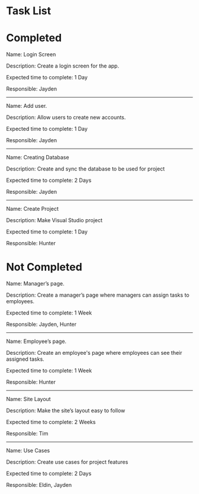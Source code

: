 # Task List

# Completed

Name: Login Screen

Description: Create a login screen for the app.

Expected time to complete: 1 Day

Responsible: Jayden

------------------------------------------------
Name: Add user.

Description: Allow users to create new accounts.

Expected time to complete: 1 Day

Responsible: Jayden

-----------------------------------------------
Name: Creating Database

Description: Create and sync the database to be used for project

Expected time to complete: 2 Days

Responsible: Jayden

-----------------------------------------------
Name: Create Project

Description: Make Visual Studio project

Expected time to complete: 1 Day

Responsible: Hunter


# Not Completed

Name: Manager’s page.

Description: Create a manager’s page where managers can assign tasks to employees.

Expected time to complete: 1 Week

Responsible: Jayden, Hunter

--------------------------------------------
Name: Employee’s page.

Description: Create an employee's page where employees can see their assigned tasks.

Expected time to complete: 1 Week

Responsible: Hunter

-------------------------------------------
Name: Site Layout

Description: Make the site’s layout easy to follow

Expected time to complete: 2 Weeks

Responsible: Tim

---------------------------------------------
Name: Use Cases

Description: Create use cases for project features

Expected time to complete: 2 Days

Responsible: Eldin, Jayden


